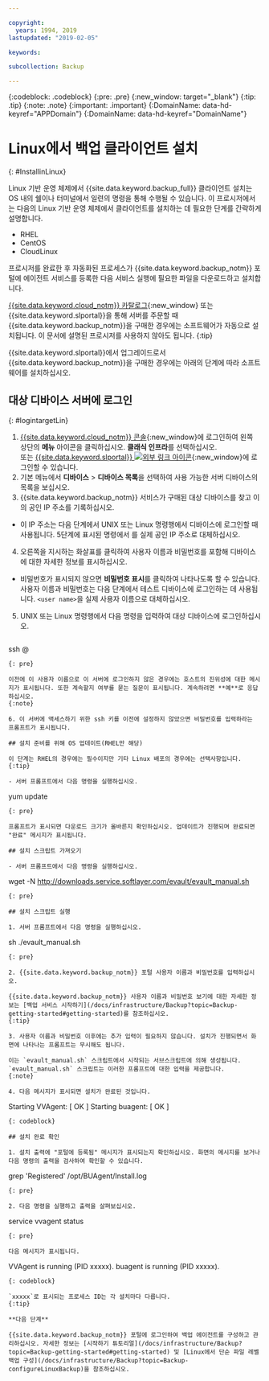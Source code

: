 ```yaml
---

copyright:
  years: 1994, 2019
lastupdated: "2019-02-05"

keywords:

subcollection: Backup

---
```

{:codeblock: .codeblock}
{:pre: .pre}
{:new_window: target="_blank"}
{:tip: .tip}
{:note: .note}
{:important: .important}
{:DomainName: data-hd-keyref="APPDomain"}
{:DomainName: data-hd-keyref="DomainName"}

# Linux에서 백업 클라이언트 설치
{: #InstallinLinux}

Linux 기반 운영 체제에서 {{site.data.keyword.backup_full}} 클라이언트 설치는 OS 내의 쉘이나 터미널에서 일련의 명령을 통해 수행될 수 있습니다. 이 프로시저에서는 다음의 Linux 기반 운영 체제에서 클라이언트를 설치하는 데 필요한 단계를 간략하게 설명합니다.

- RHEL
- CentOS
- CloudLinux

프로시저를 완료한 후 자동화된 프로세스가 {{site.data.keyword.backup_notm}} 포털에 에이전트 서비스를 등록한 다음 서비스 실행에 필요한 파일을 다운로드하고 설치합니다.

[{{site.data.keyword.cloud_notm}} 카탈로그](https://{DomainName}/catalog){:new_window} 또는 {{site.data.keyword.slportal}}을 통해 서버를 주문할 때 {{site.data.keyword.backup_notm}}을 구매한 경우에는 소프트웨어가 자동으로 설치됩니다. 이 문서에 설명된 프로시저를 사용하지 않아도 됩니다.
{:tip}

{{site.data.keyword.slportal}}에서 업그레이드로서 {{site.data.keyword.backup_notm}}을 구매한 경우에는 아래의 단계에 따라 소프트웨어를 설치하십시오.

## 대상 디바이스 서버에 로그인
{: #logintargetLin}

1. [{{site.data.keyword.cloud_notm}} 콘솔](https://{DomainName}){:new_window}에 로그인하여 왼쪽 상단의 **메뉴** 아이콘을 클릭하십시오. **클래식 인프라**를 선택하십시오.<br/>
 또는 [{{site.data.keyword.slportal}} ![외부 링크 아이콘](../../icons/launch-glyph.svg "외부 링크 아이콘")](https://control.softlayer.com/){:new_window}에 로그인할 수 있습니다.
2. 기본 메뉴에서 **디바이스** > **디바이스 목록**을 선택하여 사용 가능한 서버 디바이스의 목록을 보십시오.
3. {{site.data.keyword.backup_notm}} 서비스가 구매된 대상 디바이스를 찾고 이의 공인 IP 주소를 기록하십시오.
  - 이 IP 주소는 다음 단계에서 UNIX 또는 Linux 명령행에서 디바이스에 로그인할 때 사용됩니다. 5단계에 표시된 명령에서 <publicIpAddress>를 실제 공인 IP 주소로 대체하십시오.
4. 오른쪽을 지시하는 화살표를 클릭하여 사용자 이름과 비밀번호를 포함해 디바이스에 대한 자세한 정보를 표시하십시오.
  - 비밀번호가 표시되지 않으면 **비밀번호 표시**를 클릭하여 나타나도록 할 수 있습니다. 사용자 이름과 비밀번호는 다음 단계에서 테스트 디바이스에 로그인하는 데 사용됩니다. `<user name>`을 실제 사용자 이름으로 대체하십시오.
5. UNIX 또는 Linux 명령행에서 다음 명령을 입력하여 대상 디바이스에 로그인하십시오.
   ```
  ssh <user name>@<publicIpAddress>
   ```
   {: pre}

   이전에 이 사용자 이름으로 이 서버에 로그인하지 않은 경우에는 호스트의 진위성에 대한 메시지가 표시됩니다. 또한 계속할지 여부를 묻는 질문이 표시됩니다. 계속하려면 **예**로 응답하십시오.
   {:note}

6. 이 서버에 액세스하기 위한 ssh 키를 이전에 설정하지 않았으면 비밀번호를 입력하라는 프롬프트가 표시됩니다.

## 설치 준비를 위해 OS 업데이트(RHEL만 해당)

이 단계는 RHEL의 경우에는 필수이지만 기타 Linux 배포의 경우에는 선택사항입니다.
{:tip}

- 서버 프롬프트에서 다음 명령을 실행하십시오.
  ```
  yum update
  ```
  {: pre}

  프롬프트가 표시되면 다운로드 크기가 올바른지 확인하십시오. 업데이트가 진행되며 완료되면 "완료" 메시지가 표시됩니다.

## 설치 스크립트 가져오기

- 서버 프롬프트에서 다음 명령을 실행하십시오.
  ```
  wget -N http://downloads.service.softlayer.com/evault/evault_manual.sh
  ```
  {: pre}

## 설치 스크립트 실행

1. 서버 프롬프트에서 다음 명령을 실행하십시오.
   ```
  sh ./evault_manual.sh
   ```
   {: pre}

2. {{site.data.keyword.backup_notm}} 포털 사용자 이름과 비밀번호를 입력하십시오.

   {{site.data.keyword.backup_notm}} 사용자 이름과 비밀번호 보기에 대한 자세한 정보는 [백업 서비스 시작하기](/docs/infrastructure/Backup?topic=Backup-getting-started#getting-started)를 참조하십시오.
   {:tip}

3. 사용자 이름과 비밀번호 이후에는 추가 입력이 필요하지 않습니다. 설치가 진행되면서 화면에 나타나는 프롬프트는 무시해도 됩니다.

   이는 `evault_manual.sh` 스크립트에서 시작되는 서브스크립트에 의해 생성됩니다. `evault_manual.sh` 스크립트는 이러한 프롬프트에 대한 입력을 제공합니다.
   {:note}

4. 다음 메시지가 표시되면 설치가 완료된 것입니다.

   ```
  Starting VVAgent: [  OK  ]
   Starting buagent: [  OK  ]
   ```
   {: codeblock}

## 설치 완료 확인

1. 설치 출력에 "포털에 등록됨" 메시지가 표시되는지 확인하십시오. 화면의 메시지를 보거나 다음 명령의 출력을 검사하여 확인할 수 있습니다.
   ```
  grep 'Registered'  /opt/BUAgent/Install.log
   ```
   {: pre}

2. 다음 명령을 실행하고 출력을 살펴보십시오.
   ```
  service vvagent status
   ```
   {: pre}

   다음 메시지가 표시됩니다.
   ```
  VVAgent is running (PID xxxxx).
   buagent is running (PID xxxxx).
   ```
   {: codeblock}

  `xxxxx`로 표시되는 프로세스 ID는 각 설치마다 다릅니다.
  {:tip}

**다음 단계**

{{site.data.keyword.backup_notm}} 포털에 로그인하여 백업 에이전트를 구성하고 관리하십시오. 자세한 정보는 [시작하기 튜토리얼](/docs/infrastructure/Backup?topic=Backup-getting-started#getting-started) 및 [Linux에서 단순 파일 레벨 백업 구성](/docs/infrastructure/Backup?topic=Backup-configureLinuxBackup)을 참조하십시오.
